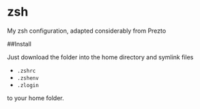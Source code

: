 zsh
===

My zsh configuration, adapted considerably from Prezto


##Install

Just download the folder into the home directory and symlink files
- `.zshrc`
- `.zshenv`
- `.zlogin`

to your home folder.
